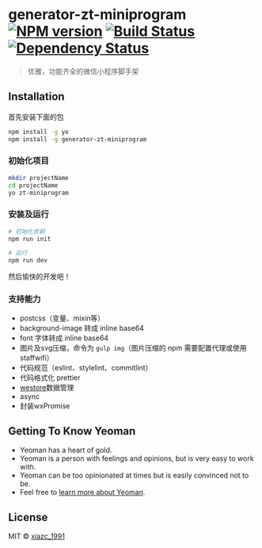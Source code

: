 # generator-zt-miniprogram [![NPM version][npm-image]][npm-url] [![Build Status][travis-image]][travis-url] [![Dependency Status][daviddm-image]][daviddm-url]
> 优雅，功能齐全的微信小程序脚手架 

## Installation

首先安装下面的包

```bash
npm install -g yo
npm install -g generator-zt-miniprogram
```

### 初始化项目

```bash
mkdir projectName
cd projectName
yo zt-miniprogram
```

### 安装及运行

```bash
# 初始化依赖
npm run init

# 运行
npm run dev

```

然后愉快的开发吧！


### 支持能力

- postcss（变量、mixin等）
- background-image 转成 inline base64
- font 字体转成 inline base64
- 图片及svg压缩，命令为 `gulp img`（图片压缩的 npm 需要配置代理或使用staffwifi）
- 代码规范（eslint、stylelint、commitlint）
- 代码格式化 prettier
- [westore](https://github.com/Tencent/westore)数据管理
- async
- 封装wxPromise 


## Getting To Know Yeoman

 * Yeoman has a heart of gold.
 * Yeoman is a person with feelings and opinions, but is very easy to work with.
 * Yeoman can be too opinionated at times but is easily convinced not to be.
 * Feel free to [learn more about Yeoman](http://yeoman.io/).

## License

MIT © [xiazc_1991]()


[npm-image]: https://badge.fury.io/js/generator-zt-miniprogram.svg
[npm-url]: https://npmjs.org/package/generator-zt-miniprogram
[travis-image]: https://travis-ci.org/Halokitiboy/generator-zt-miniprogram.svg?branch=master
[travis-url]: https://travis-ci.org/Halokitiboy/generator-zt-miniprogram
[daviddm-image]: https://david-dm.org/Halokitiboy/generator-zt-miniprogram.svg?theme=shields.io
[daviddm-url]: https://david-dm.org/Halokitiboy/generator-zt-miniprogram
